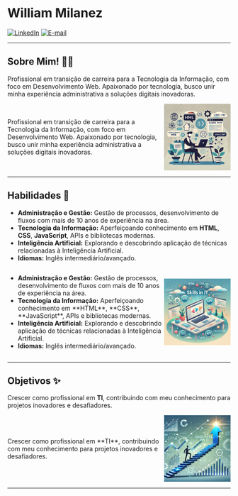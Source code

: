# William Milanez

[![LinkedIn](https://img.shields.io/badge/-LinkedIn-1DB954?style=flat-square&logo=linkedin&logoColor=white&link=https://www.linkedin.com/in/williammilanez/)](https://www.linkedin.com/in/williammilanez/)
[![E-mail](https://img.shields.io/badge/-E--mail-1DB954?style=flat-square&logo=microsoft-outlook&logoColor=white&link=mailto:william.milanez@outlook.com)](mailto:william.milanez@outlook.com)

---

## Sobre Mim! 👨‍💻
Profissional em transição de carreira para a Tecnologia da Informação, com foco em Desenvolvimento Web. Apaixonado por tecnologia, busco unir minha experiência administrativa a soluções digitais inovadoras.

<div style="display: flex; justify-content: space-between; align-items: center; margin-top: 10px;">
  <p style="flex-grow: 1;">Profissional em transição de carreira para a Tecnologia da Informação, com foco em Desenvolvimento Web. Apaixonado por tecnologia, busco unir minha experiência administrativa a soluções digitais inovadoras.</p>
  <img src="https://github.com/williammilanez/williammilanez/raw/main/images/about%20me.webp" alt="Sobre Mim" width="150" style="max-width: 150px; height: auto;">
</div>

---

## Habilidades 🚀
- **Administração e Gestão:** Gestão de processos, desenvolvimento de fluxos com mais de 10 anos de experiência na área.
- **Tecnologia da Informação:** Aperfeiçoando conhecimento em **HTML**, **CSS**, **JavaScript**, APIs e bibliotecas modernas.
- **Inteligência Artificial:** Explorando e descobrindo aplicação de técnicas relacionadas à Inteligência Artificial.
- **Idiomas:** Inglês intermediário/avançado.

<div style="display: flex; justify-content: space-between; align-items: center; margin-top: 10px;">
  <ul style="flex-grow: 1;">
    <li><strong>Administração e Gestão:</strong> Gestão de processos, desenvolvimento de fluxos com mais de 10 anos de experiência na área.</li>
    <li><strong>Tecnologia da Informação:</strong> Aperfeiçoando conhecimento em **HTML**, **CSS**, **JavaScript**, APIs e bibliotecas modernas.</li>
    <li><strong>Inteligência Artificial:</strong> Explorando e descobrindo aplicação de técnicas relacionadas à Inteligência Artificial.</li>
    <li><strong>Idiomas:</strong> Inglês intermediário/avançado.</li>
  </ul>
  <img src="https://github.com/williammilanez/williammilanez/raw/main/images/skills.webp" alt="Habilidades" width="150" style="max-width: 150px; height: auto;">
</div>

---

## Objetivos ✨
Crescer como profissional em **TI**, contribuindo com meu conhecimento para projetos inovadores e desafiadores.

<div style="display: flex; justify-content: space-between; align-items: center; margin-top: 10px;">
  <p style="flex-grow: 1;">Crescer como profissional em **TI**, contribuindo com meu conhecimento para projetos inovadores e desafiadores.</p>
  <img src="https://github.com/williammilanez/williammilanez/raw/main/images/objectives.webp" alt="Objetivos" width="150" style="max-width: 150px; height: auto;">
</div>

---
